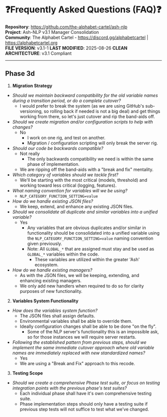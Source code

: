 <!-- ash-nlp/docs/v3.1/frequently_asked_questions_v3.1.md -->
<!--
Frequently Asked Questions for Ash-NLP Service
FILE VERSION: v3.1-1
LAST MODIFIED: 2025-08-26
CLEAN ARCHITECTURE: v3.1 Compliant
-->
# ❓Frequently Asked Questions (FAQ)❓

**Repository**: https://github.com/the-alphabet-cartel/ash-nlp  
**Project**: Ash-NLP v3.1 Manager Consolidation  
**Community**: The Alphabet Cartel - https://discord.gg/alphabetcartel | https://alphabetcartel.org  
**FILE VERSION**: v3.1-1
**LAST MODIFIED**: 2025-08-26
**CLEAN ARCHITECTURE**: v3.1 Compliant  

---

## Phase 3d
1. **Migration Strategy**
  - *Should we maintain backward compatibility for the old variable names during a transition period, or do a complete cutover?*
    - I would prefer to break the system (as we are using GitHub's sub-versioning, so rolling back if needed is not a big deal) and get things working from there, so let's just cutover and rip the band-aids off.
  - *Should we create migration and/or configuration scripts to help with changes?*
    - No
      - I work on one rig, and test on another.
      - Migration / configuration scripting will only break the server rig.
  - *Should our code be backwards compatible?*
    - Not really
      - The only backwards compatibility we need is within the same phase of implementation.
    - We are ripping off the band-aids with a "break and fix" mentality.
  - *Which category of variables should we tackle first?*
    - We'll be starting with the most critical (models, threshold) and working toward less critical (logging, features).
  - *What naming convention for variables will we be using?*
    - `NLP_CATEGORY_FUNCTION_SETTING=value`
  - *How do we handle existing JSON files?*
    - We keep, extend, and enhance any existing JSON files.
  - *Should we consolidate all duplicate and similar variables into a unified variable?*
    - Yes
      - Any variables that are obvious duplicates and/or similar in functionality should be consolidated into a unified variable using the `NLP_CATEGORY_FUNCTION_SETTING=value` naming convention given previously.
      - Note: All `GLOBAL_*` that are assigned must stay and be used as `GLOBAL_*` variables within the code.
        - These variables are utilized within the greater 'Ash' ecosystem.
  - *How do we handle existing managers?*
    - As with the JSON files, we will be keeping, extending, and enhancing existing managers.
    - We only add new handlers when required to do so for clarity purposes of new functionality.

2. **Variables System Functionality**
  - *How does the variables system function?*
    - The JSON files shall assign defaults.
    - Environmental variables shall be able to override them.
    - Ideally configuration changes shall be able to be done "on the fly".
      - Some of the NLP server's functionality this is an impossible ask, so for those instances we will require server restarts.
  - *Following the established pattern from previous steps, should we implement the same immediate cutover approach where old variable names are immediately replaced with new standardized names?*
    - Yes
    - We are using a "Break and Fix" approach to this recode.

3. **Testing Scope**
  - *Should we create a comprehensive Phase test suite, or focus on testing integration points with the previous phase's test suites?*
    - Each individual phase shall have it's own comprehensive testing suite.
    - Phase implementation steps should only have a testing suite if previous step tests will not suffice to test what we've changed.